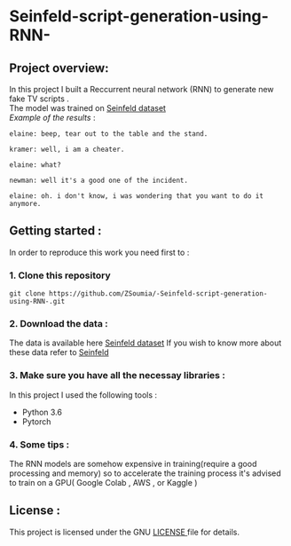 # Seinfeld-script-generation-using-RNN-
 ## Project overview:
 In this project I built a Reccurrent neural network (RNN) to generate new fake TV scripts . <br>
 The model was trained on [Seinfeld dataset](https://www.kaggle.com/thec03u5/seinfeld-chronicles#scripts.csv) <br>
 *Example of the results* : <br>
 
```
elaine: beep, tear out to the table and the stand.

kramer: well, i am a cheater.

elaine: what?

newman: well it's a good one of the incident.

elaine: oh. i don't know, i was wondering that you want to do it anymore.

```
 ## Getting started : 
 In order to reproduce this work you need first to : 
 ### 1. Clone this repository 
 
``
git clone https://github.com/ZSoumia/-Seinfeld-script-generation-using-RNN-.git
``

### 2. Download the data : 
The data is available here [Seinfeld dataset](https://www.kaggle.com/thec03u5/seinfeld-chronicles#scripts.csv) 
If you wish to know more about these data refer to [Seinfeld](https://en.wikipedia.org/wiki/Seinfeld)

### 3. Make sure you have all the necessay libraries :
In this project I used the following tools : 
- Python 3.6 
- Pytorch 
### 4. Some tips : 
The RNN models are somehow expensive in training(require a good processing and memory) so to accelerate the training process it's advised to train on a GPU( Google Colab , AWS , or Kaggle ) 

## License : 
This project is licensed under the GNU [LICENSE ](https://github.com/ZSoumia/-Seinfeld-script-generation-using-RNN-/blob/master/LICENSE) file for details.
